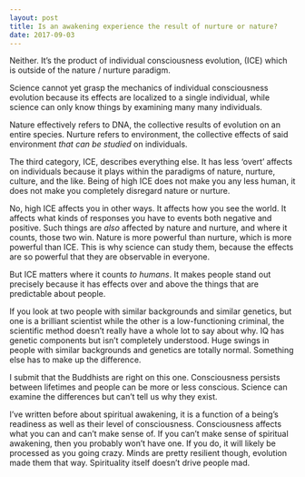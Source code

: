 ```yaml
---
layout: post
title: Is an awakening experience the result of nurture or nature?
date: 2017-09-03
---
```


<p>Neither. It’s the product of individual consciousness evolution, (ICE) which is outside of the nature / nurture paradigm.</p><p>Science cannot yet grasp the mechanics of individual consciousness evolution because its effects are localized to a single individual, while science can only know things by examining many many individuals.</p><p>Nature effectively refers to DNA, the collective results of evolution on an entire species. Nurture refers to environment, the collective effects of said environment <i>that can be studied</i> on individuals.</p><p>The third category, ICE, describes everything else. It has less ‘overt’ affects on individuals because it plays within the paradigms of nature, nurture, culture, and the like. Being of high ICE does not make you any less human, it does not make you completely disregard nature or nurture.</p><p>No, high ICE affects you in other ways. It affects how you see the world. It affects what kinds of responses you have to events both negative and positive. Such things are <i>also</i> affected by nature and nurture, and where it counts, those two win. Nature is more powerful than nurture, which is more powerful than ICE. This is why science can study them, because the effects are so powerful that they are observable in everyone.</p><p>But ICE matters where it counts <i>to humans</i>. It makes people stand out precisely because it has effects over and above the things that are predictable about people.</p><p>If you look at two people with similar backgrounds and similar genetics, but one is a brilliant scientist while the other is a low-functioning criminal, the scientific method doesn’t really have a whole lot to say about why. IQ has genetic components but isn’t completely understood. Huge swings in people with similar backgrounds and genetics are totally normal. Something else has to make up the difference.</p><p>I submit that the Buddhists are right on this one. Consciousness persists between lifetimes and people can be more or less conscious. Science can examine the differences but can’t tell us why they exist.</p><p>I’ve written before about spiritual awakening, it is a function of a being’s readiness as well as their level of consciousness. Consciousness affects what you can and can’t make sense of. If you can’t make sense of spiritual awakening, then you probably won’t have one. If you do, it will likely be processed as you going crazy. Minds are pretty resilient though, evolution made them that way. Spirituality itself doesn’t drive people mad.</p>
